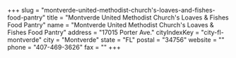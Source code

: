 +++
slug = "montverde-united-methodist-church's-loaves-and-fishes-food-pantry"
title = "Montverde United Methodist Church's Loaves & Fishes Food Pantry"
name = "Montverde United Methodist Church's Loaves & Fishes Food Pantry"
address = "17015 Porter Ave."
cityIndexKey = "city-fl-montverde"
city = "Montverde"
state = "FL"
postal = "34756"
website = ""
phone = "407-469-3626"
fax = ""
+++
